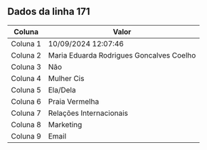 ## Dados da linha 171

| Coluna | Valor |
|--------|-------|
| Coluna 1 | 10/09/2024 12:07:46 |
| Coluna 2 | Maria Eduarda Rodrigues Goncalves Coelho |
| Coluna 3 | Não |
| Coluna 4 | Mulher Cis |
| Coluna 5 | Ela/Dela |
| Coluna 6 | Praia Vermelha |
| Coluna 7 | Relações Internacionais |
| Coluna 8 | Marketing |
| Coluna 9 | Email |
